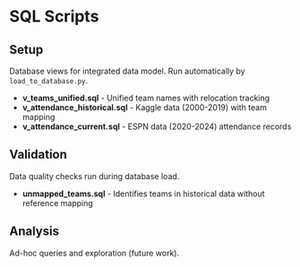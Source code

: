# SQL Scripts

## Setup
Database views for integrated data model. Run automatically by `load_to_database.py`.

- **v_teams_unified.sql** - Unified team names with relocation tracking
- **v_attendance_historical.sql** - Kaggle data (2000-2019) with team mapping
- **v_attendance_current.sql** - ESPN data (2020-2024) attendance records

## Validation
Data quality checks run during database load.

- **unmapped_teams.sql** - Identifies teams in historical data without reference mapping

## Analysis
Ad-hoc queries and exploration (future work).
